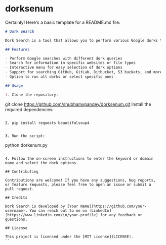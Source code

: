 # dorksenum

Certainly! Here's a basic template for a README.md file:

```markdown
# Dork Search

Dork Search is a tool that allows you to perform various Google dorks to search for specific information on the web. It provides a menu-driven interface to select different dork options and displays the search results.

## Features

- Perform Google searches with different dork queries
- Search for information in specific websites or file types
- Interactive menu for easy selection of dork options
- Support for searching GitHub, GitLab, Bitbucket, S3 buckets, and more
- Option to run all dorks or select specific ones

## Usage

1. Clone the repository:

   ```
   git clone https://github.com/shubhamvpandey/dorksenum.git
   Install the required dependencies:
   ```

2. pip install requests beautifulsoup4

   ```
   
   ```

3. Run the script:

   ```
   python dorkenum.py
   ```

4. Follow the on-screen instructions to enter the keyword or domain name and select the dork options.

## Contributing

Contributions are welcome! If you have any suggestions, bug reports, or feature requests, please feel free to open an issue or submit a pull request.

## Credits

Dork Search is developed by [Your Name](https://github.com/your-username). You can reach out to me on [LinkedIn](https://www.linkedin.com/in/your-profile) for any feedback or questions.

## License

This project is licensed under the [MIT License](LICENSE).
``

